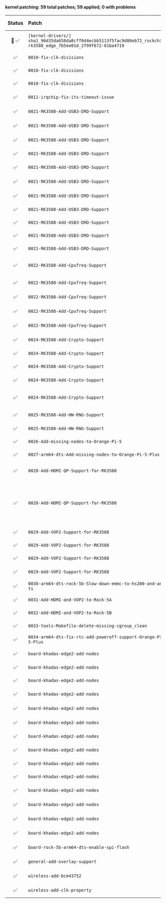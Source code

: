 #### kernel patching: 59 total patches; 59 applied; 0 with problems

| Status | Patch  | Diffstat Summary | Files patched | Author / Subject |
| :---:    | :---   | :---   | :---   | :---  |
|  🤖  ✅  | `[kernel-drivers/]` `sha1_90d35da658da8cff0d4ecbb5113f5fac9d00eb72_rockchip-rk3588_edge_7b5ee01d_2f99f672-01ba4719` | `(+0/-0)[]` | 82f989eb3f1f9c1418f4e3debbfc55c346f17760 `?` | `Armbian Autopatcher` _[AUTOGEN] /armbian/cache/patch/kernel-drivers/sha1_90d35da658da8cff0d4ecbb5113f5fac9d00eb72_rockchip-rk3588_edge_7b5ee01d_2f99f672-01ba4719_ |
| ✅  | `0010-fix-clk-divisions` | `(+11/-0)[1M]` | b8f0c6e45dbce924609e952b5388d8a85339b49e `math.h` | `Sebastian Reichel` _math.h: add DIV_ROUND_UP_NO_OVERFLOW_ |
| ✅  | `0010-fix-clk-divisions` | `(+3/-3)[1M]` | deef14d20570b450beae04d3ccf818e20634456a `clk-divider.c` | `Sebastian Reichel` _clk: divider: Fix divisor masking on 64 bit platforms_ |
| ✅  | `0010-fix-clk-divisions` | `(+2/-4)[1M]` | 293fa3bb3a642eda56c03a4f9c4c02fdb3c919c7 `clk-composite.c` | `Sebastian Reichel` _clk: composite: replace open-coded abs_diff()_ |
| ✅  | `0011-irqchip-fix-its-timeout-issue` | `(+72/-7)[1M]` | 8143a4c2ee34adf745e0a1ef93ef33ee5df2853c `irq-gic-v3-its.c` | `Muhammed Efe Cetin` _irqchip/irq-gic-v3-its: fix its timeout issue for rk35xx boards_ |
| ✅  | `0021-RK3588-Add-USB3-DRD-Support` | `(+148/-0)[1A]` | c35a6d52df73d0a89c083f9340bd9b2653cc065e `phy-rockchip-usbdp.yaml` | `Sebastian Reichel` _dt-bindings: phy: add rockchip usbdp combo phy document_ |
| ✅  | `0021-RK3588-Add-USB3-DRD-Support` | `(+1625/-0)[2M, 1A]` | 37f72fc24f7b35b010560fc0fa8a41ab15028099 `phy-rockchip-usbdp.c`, `Kconfig`, `Makefile` | `Sebastian Reichel` _phy: rockchip: add usbdp combo phy driver_ |
| ✅  | `0021-RK3588-Add-USB3-DRD-Support` | `(+1/-0)[1M]` | ebea23d0bba881b13116d8bfdbc66ad01c3c07be `defconfig` | `Sebastian Reichel` _arm64: defconfig: enable Rockchip Samsung USBDP PHY_ |
| ✅  | `0021-RK3588-Add-USB3-DRD-Support` | `(+2/-2)[1M]` | f963a3f0e667aafd514604678628f423b8075a8f `rk3588s.dtsi` | `Sebastian Reichel` _arm64: dts: rockchip: fix usb2phy nodename for rk3588_ |
| ✅  | `0021-RK3588-Add-USB3-DRD-Support` | `(+8/-8)[1M]` | b877ea1c91787cef2f71d48c64f8443dfd7006ac `rk3588s.dtsi` | `Sebastian Reichel` _arm64: dts: rockchip: reorder usb2phy properties for rk3588_ |
| ✅  | `0021-RK3588-Add-USB3-DRD-Support` | `(+115/-0)[2M]` | 34fba1b9b664b596c971615a97b6a137b8058298 `rk3588s.dtsi`, `rk3588.dtsi` | `Sebastian Reichel` _arm64: dts: rockchip: add USBDP phys on rk3588_ |
| ✅  | `0021-RK3588-Add-USB3-DRD-Support` | `(+42/-0)[2M]` | 0a0205588d8489abd6ea908966a031dd169a3543 `rk3588s.dtsi`, `rk3588.dtsi` | `Sebastian Reichel` _arm64: dts: rockchip: add USB3 DRD controllers on rk3588_ |
| ✅  | `0021-RK3588-Add-USB3-DRD-Support` | `(+143/-0)[1M]` | ae9361c3cee8121875bff27f32787eb60b66bd5e `rk3588-evb1-v10.dts` | `Sebastian Reichel` _arm64: dts: rockchip: add USB3 to rk3588-evb1_ |
| ✅  | `0021-RK3588-Add-USB3-DRD-Support` | `(+2/-2)[1M]` | 2aca0b7c4259be0fcf448343c49c3212b69a54b8 `tcpm.c` | `Sebastian Reichel` _usb: typec: tcpm: avoid graph warning_ |
| ✅  | `0021-RK3588-Add-USB3-DRD-Support` | `(+18/-0)[1M]` | 683a378a7f5584d291319699164a77b773e82307 `rk3588s-rock-5a.dts` | `Sebastian Reichel` _arm64: dts: rockchip: add upper USB3 port to rock-5a_ |
| ✅  | `0021-RK3588-Add-USB3-DRD-Support` | `(+17/-0)[1M]` | 8fb48ea1eb4ec5a07ebad9af5ff2dac5012d4b98 `rk3588-rock-5b.dts` | `Sebastian Reichel` _arm64: dts: rockchip: add lower USB3 port to rock-5b_ |
| ✅  | `0022-RK3588-Add-Cpufreq-Support` | `(+658/-0)[3M, 1A]` | 26b22c8fb5e3ab72addc27c851e1167b58877da3 `rockchip-cpufreq.c`, `Kconfig.arm`, `cpufreq-dt-platdev.c`, `Makefile` | `Sebastian Reichel` _cpufreq: rockchip: Introduce driver for rk3588_ |
| ✅  | `0022-RK3588-Add-Cpufreq-Support` | `(+452/-0)[1M]` | 18e31f719393f1918a7f32505674360d39867d53 `rk3588s.dtsi` | `Sebastian Reichel` _arm64: dts: rockchip: rk3588: add cpu frequency scaling support_ |
| ✅  | `0022-RK3588-Add-Cpufreq-Support` | `(+8/-0)[1M]` | aada55b27b72f72048965c19fa5ce888dd55733e `rk3588-evb1-v10.dts` | `Sebastian Reichel` _arm64: dts: rockchip: rk3588-evb1: add cpu mem regulator info_ |
| ✅  | `0022-RK3588-Add-Cpufreq-Support` | `(+8/-0)[1M]` | 92b966dae908705370cc0d8382a437b5f9baaf2a `rk3588s-rock-5a.dts` | `Sebastian Reichel` _arm64: dts: rockchip: rock5a: add cpu mem regulator info_ |
| ✅  | `0022-RK3588-Add-Cpufreq-Support` | `(+8/-0)[1M]` | fb14b93fcb499d0013fb1d2cdb450df0cfb6c55e `rk3588-rock-5b.dts` | `Sebastian Reichel` _arm64: dts: rockchip: rock5b: add cpu mem regulator info_ |
| ✅  | `0024-RK3588-Add-Crypto-Support` | `(+65/-0)[1A]` | c1641c9ee837035ecf49988f84d2cbcebb436361 `rockchip,rk3588-crypto.yaml` | `Corentin Labbe` _dt-bindings: crypto: add support for rockchip,crypto-rk3588_ |
| ✅  | `0024-RK3588-Add-Crypto-Support` | `(+12/-0)[1M]` | 38749acce553b641965624f4e6ad6ade911ac950 `rk3588s.dtsi` | `Corentin Labbe` _ARM64: dts: rk3588: add crypto node_ |
| ✅  | `0024-RK3588-Add-Crypto-Support` | `(+12/-0)[1M]` | 820b3d46d49451ec7e0115c9ba5ed0703420a581 `rk356x.dtsi` | `Corentin Labbe` _ARM64: dts: rk356x: add crypto node_ |
| ✅  | `0024-RK3588-Add-Crypto-Support` | `(+34/-76)[2M]` | 0bdcac91b40c90e3833c889ee44a734ec965455a `rockchip,rk3588-cru.h`, `rst-rk3588.c` | `Corentin Labbe` _reset: rockchip: secure reset must be used by SCMI_ |
| ✅  | `0024-RK3588-Add-Crypto-Support` | `(+1939/-0)[2M, 4A]` | ebe091d3eaab341e9010a728cd1b99d5e7f659e8 `rk2_crypto.c`, `rk2_crypto_skcipher.c`, `rk2_crypto_ahash.c`, `rk2_crypto.h`, `Kconfig`, `Makefile` | `Corentin Labbe` _crypto: rockchip: add rk3588 driver_ |
| ✅  | `0025-RK3588-Add-HW-RNG-Support` | `(+588/-0)[2M, 1A]` | 5f2505260e02ac37233039e90e8716f2ca9c4ed1 `rockchip-rng.c`, `Kconfig`, `Makefile` | `Muhammed Efe Cetin` _hwrng: rockchip: Add support for Rockchip HW RNG_ |
| ✅  | `0025-RK3588-Add-HW-RNG-Support` | `(+10/-0)[1M]` | 0f9d8d8a3b78ea3708d799af31f308c031333016 `rk3588s.dtsi` | `Muhammed Efe Cetin` _arm64: dts: Add HW RNG support to RK3588S_ |
| ✅  | `0026-Add-missing-nodes-to-Orange-Pi-5` | `(+214/-1)[1M]` | b58557e1ad39a91798ff534304e5a936577d4a2f `rk3588s-orangepi-5.dts` | `Muhammed Efe Cetin` _arm64: dts: Add missing nodes to Orange Pi 5_ |
| ✅  | `0027-arm64-dts-Add-missing-nodes-to-Orange-Pi-5-Plus` | `(+189/-1)[1M]` | d513e1083885e0ce5c7a35714dbc8fa02d825b77 `rk3588-orangepi-5-plus.dts` | `Muhammed Efe Cetin` _arm64: dts: Add missing nodes to Orange Pi 5 Plus_ |
| ✅  | `0028-Add-HDMI-QP-Support-for-RK3588` | `(+2355/-0)[2M, 1A]` | 91ba333fa0c56f6768656559726b07b966bf5406 `phy-rockchip-samsung-hdptx-hdmi.c`, `Kconfig`, `Makefile` | `Algea Cao` _phy/rockchip: Add the hdptx-hdmi driver_ |
| ✅  | `0028-Add-HDMI-QP-Support-for-RK3588` | `(+9148/-733)[10M, 7A]` | 1df4099bb09378d9756ede35f2945fc144d14d09 `dw_hdmi-rockchip.c`, `dw-hdmi-qp.c`, `dw-hdmi.c`, `dw-hdmi-qp.h`, `dw-hdmi-qp-cec.c`, `dw-hdmi-qp-i2s-audio.c`, `dw_hdmi.h`, `dw-hdmi.h`, `dw-hdmi-hdcp.h`, `dw-hdmi-qp-audio.h`, `dw-hdmi-qp-cec.h`, `Kconfig`, `dw-hdmi-i2s-audio.c`, `dw-hdmi-ahb-audio.c`, `dw-hdmi-cec.c`, _and 2 more_ | `Boris Brezillon` _drm/rockchip: dw hdmi qp support for rk3588_ |
| ✅  | `0029-Add-VOP2-Support-for-RK3588` | `(+73/-15)[1M]` | b7d0a49e188546f7fc35cc8c66cde3751340c268 `rockchip_drm_vop2.c` | `Andy Yan` _drm/rockchip: vop2: Add cursor plane support_ |
| ✅  | `0029-Add-VOP2-Support-for-RK3588` | `(+4/-1)[1M]` | e425615746b9e790be92b6697a577fcdd75d30f2 `rockchip_drm_vop2.c` | `Andy Yan` _drm/rockchip: vop2: A workaround for cursor plane zpos_ |
| ✅  | `0029-Add-VOP2-Support-for-RK3588` | `(+398/-0)[1M]` | 61ec7f9696a9848cf746d94da97b3560236a1b16 `rockchip_drm_vop2.c` | `Andy Yan` _drm/rockchip: vop2: Add debugfs support_ |
| ✅  | `0029-Add-VOP2-Support-for-RK3588` | `(+123/-0)[2M]` | bbe2203959e776382f44a9f02fdc1d7f3a05229f `rk3588s.dtsi`, `rk3588-evb1-v10.dts` | `Andy Yan` _arm64: dts: rockchip: Enable hdmi display on rk3588-evb1_ |
| ✅  | `0030-arm64-dts-rock-5b-Slow-down-emmc-to-hs200-and-add-ts` | `(+5/-2)[1M]` | 2812c7dbfb6584b8ae52e0805f2546c0c1e82021 `rk3588-rock-5b.dts` | `amazingfate` _arm64: dts: rock-5b: Slow down emmc to hs200 and add tsadc node_ |
| ✅  | `0031-Add-HDMI-and-VOP2-to-Rock-5A` | `(+48/-0)[1M]` | 1f86999349d2e745b497515dd80f4031b15ceb88 `rk3588s-rock-5a.dts` | `Muhammed Efe Cetin` _Add HDMI and VOP2 to Rock 5A_ |
| ✅  | `0032-Add-HDMI-and-VOP2-to-Rock-5B` | `(+48/-0)[1M]` | fa38b099f6bcd76b17941c28c5a5d2e87c021854 `rk3588-rock-5b.dts` | `Muhammed Efe Cetin` _Add HDMI and VOP2 to Rock 5B_ |
| ✅  | `0033-tools-Makefile-delete-missing-cgroup_clean` | `(+2/-2)[1M]` | b40144afc3ab6fde72402c47080a7cf451893860 `Makefile` | `amazingfate` _tools/Makefile: delete missing cgroup_clean_ |
| ✅  | `0034-arm64-dts-fix-rtc-add-poweroff-support-Orange-Pi-5-Plus` | `(+4/-2)[1M]` | 1f31131e16491ab6f3d8f0f13991dbfdf453e3c6 `rk3588-orangepi-5-plus.dts` | `John Doe` _Patching kernel rockchip-rk3588 files arch/arm64/boot/dts/rockchip/rk3588-orangepi-5-plus.dts_ |
| ✅  | `board-khadas-edge2-add-nodes` | `(+81/-0)[1M]` | f9b3cfcdb6aacaac0a25fed6106819e88a31dd8c `rk3588s-khadas-edge2.dts` | `Muhammed Efe Cetin` _arm64: dts: rockchip: Add cpu regulators and vcc5v0_sys to Khadas Edge 2_ |
| ✅  | `board-khadas-edge2-add-nodes` | `(+335/-0)[1M]` | 1e636836cd4703cd1dd49bd77a5950f149bd4b58 `rk3588s-khadas-edge2.dts` | `Muhammed Efe Cetin` _arm64: dts: rockchip: Add PMIC to Khadas Edge 2_ |
| ✅  | `board-khadas-edge2-add-nodes` | `(+34/-0)[1M]` | e4b72c78365a7514632c13bbdcfa2deba4b92fa9 `rk3588s-khadas-edge2.dts` | `Muhammed Efe Cetin` _arm64: dts: rockchip: Add TF card to Khadas Edge 2_ |
| ✅  | `board-khadas-edge2-add-nodes` | `(+97/-0)[1M]` | eb7d55d7d40e39251cbfbd1729a3bcad4116bd89 `rk3588s-khadas-edge2.dts` | `Muhammed Efe Cetin` _arm64: dts: rockchip: USB2, USB3 Host, PCIe2 to Khadas Edge 2_ |
| ✅  | `board-khadas-edge2-add-nodes` | `(+66/-0)[1M]` | 4da935a42d6342cbad5563901ff72ae1db016e54 `rk3588s-khadas-edge2.dts` | `Muhammed Efe Cetin` _arm64: dts: rockchip: Add ir receiver and leds to Khadas Edge 2_ |
| ✅  | `board-khadas-edge2-add-nodes` | `(+24/-0)[1M]` | ba0edbfd55e0640052ae6c2f038257b2ff999ce4 `rk3588s-khadas-edge2.dts` | `Muhammed Efe Cetin` _arm64: dts: rockchip: Add saradc and adc buttons to Khadas Edge 2 and enable tsadc_ |
| ✅  | `board-khadas-edge2-add-nodes` | `(+14/-0)[1M]` | 77a6e544f8f99373f19eca1ed68ea69ee8ee4ba2 `rk3588s-khadas-edge2.dts` | `Muhammed Efe Cetin` _arm64: dts: rockchip: Add SFC to Khadas Edge 2_ |
| ✅  | `board-khadas-edge2-add-nodes` | `(+20/-0)[1M]` | 6761588e4c0ab53ba0b833e693733c8cd59244d5 `rk3588s-khadas-edge2.dts` | `Muhammed Efe Cetin` _arm64: dts: rockchip: Add UART9 (bluetooth) to Khadas Edge 2_ |
| ✅  | `board-khadas-edge2-add-nodes` | `(+12/-0)[1M]` | b621821fef9f457bd7a9aab44d06525c829c5424 `rk3588s-khadas-edge2.dts` | `Muhammed Efe Cetin` _arm64: dts: rockchip: Add RTC to Khadas Edge 2_ |
| ✅  | `board-khadas-edge2-add-nodes` | `(+120/-0)[1M]` | 9c6355483a40222cda96e7979d3ad8fdb57bc35f `rk3588s-khadas-edge2.dts` | `Muhammed Efe Cetin` _arm64: dts: rockchip: Add USB-C to Khadas Edge 2_ |
| ✅  | `board-khadas-edge2-add-nodes` | `(+9/-0)[1M]` | 5973a726e8c82b1eb4b3293154d43094432f7fc6 `rk3588s-khadas-edge2.dts` | `Muhammed Efe Cetin` _arm64: dts: rockchip: Add bluetooth rfkill to Khadas Edge 2_ |
| ✅  | `board-khadas-edge2-add-nodes` | `(+50/-0)[1M]` | 40c053c180bfecf84adffd93b30e5d6888995e56 `rk3588s-khadas-edge2.dts` | `Muhammed Efe Cetin` _arm64: dts: rockchip: Add HDMI & VOP2 to Khadas Edge 2_ |
| ✅  | `board-khadas-edge2-add-nodes` | `(+17/-0)[1M]` | 7090c5479e7e808171db5bd180d0a49553baa53b `rk3588s-khadas-edge2.dts` | `Muhammed Efe Cetin` _arm64: dts: rockchip: Add AP6275P wireless support to Khadas Edge 2_ |
| ✅  | `board-khadas-edge2-add-nodes` | `(+10/-2)[1M]` | 93886fb1fdb34a2198a468ceb279655337916810 `rk3588s-khadas-edge2.dts` | `Muhammed Efe Cetin` _arm64: dts: rockchip: Add cpufreq support to Khadas Edge 2_ |
| ✅  | `board-rock-5b-arm64-dts-enable-spi-flash` | `(+27/-0)[1M]` | 863156d463668cbcb78b606e97c259a271c7e060 `rk3588-rock-5b.dts` | `lanefu` _rock-5b enable SPI flash in device tree arch/arm64/boot/dts/rockchip/rk3588-rock-5b.dts_ |
| ✅  | `general-add-overlay-support` | `(+22/-1)[2M]` | b20256d567f4ccc4445e554c1748f197066cefc6 `Makefile.lib`, `Makefile.dtbinst` | `zador-blood-stained` _add overlay support_ |
| ✅  | `wireless-add-bcm43752` | `(+6/-1)[2M]` | 36fe32c3df21c7ce0753c51592a9384276add616 `pcie.c`, `brcm_hw_ids.h` | `Ondrej Jirman` _net: wireless: brcmfmac: Add support for AP6275P_ |
| ✅  | `wireless-add-clk-property` | `(+10/-0)[1M]` | 555c9acb8cb6da8c6a49dec5962467c44c6ab4bb `pcie.c` | `Ondrej Jirman` _net: wireless: brcmfmac: Add optional 32k clock enable support_ |


